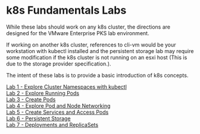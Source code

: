 # k8s Fundamentals Labs

While these labs should work on any k8s cluster, the directions are designed for the VMware Enterprise PKS lab environment. 

If working on another k8s cluster, references to cli-vm would be your workstation with kubectl installed and the persistent storage lab may require some modification if the k8s cluster is not running on an esxi host (This is due to the storage provider specification.).

The intent of these labs is to provide a basic introduction of k8s concepts.

[Lab 1 - Explore Cluster Namespaces with kubectl](https://github.com/natereid72/k8sFundamentalsLabs/blob/master/Lab-1-Explore-Cluster-Namespaces-with-kubectl.md)<br>
[Lab 2 - Explore Running Pods](https://github.com/natereid72/k8sFundamentalsLabs/blob/master/Lab-2-Explore-Running-Pods.md)<br>
[Lab 3 - Create Pods](https://github.com/natereid72/k8sFundamentalsLabs/blob/master/Lab-3-Create-Pods.md)<br>
[Lab 4 - Explore Pod and Node Networking](https://github.com/natereid72/k8sFundamentalsLabs/blob/master/Lab-4-Explore-Pod-and-Node-Networking.md)<br>
[Lab 5 - Create Services and Access Pods](https://github.com/natereid72/k8sFundamentalsLabs/blob/master/Lab-5-Create-Services-and-Access-Pods.md)<br>
[Lab 6 - Persistent Storage](https://github.com/natereid72/k8sFundamentalsLabs/blob/master/Lab-6-Persistent-Storage.md)<br>
[Lab 7 - Deployments and ReplicaSets](https://github.com/natereid72/k8sFundamentalsLabs/blob/master/Lab-7-Deployments-and-ReplicaSets.md)<br>
